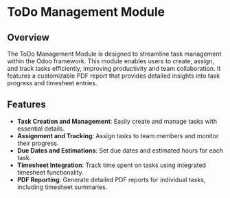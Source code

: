# ToDo Management Module

## Overview

The ToDo Management Module is designed to streamline task management within the Odoo framework. This module enables users to create, assign, and track tasks efficiently, improving productivity and team collaboration. It features a customizable PDF report that provides detailed insights into task progress and timesheet entries.

## Features

- **Task Creation and Management**: Easily create and manage tasks with essential details.
- **Assignment and Tracking**: Assign tasks to team members and monitor their progress.
- **Due Dates and Estimations**: Set due dates and estimated hours for each task.
- **Timesheet Integration**: Track time spent on tasks using integrated timesheet functionality.
- **PDF Reporting**: Generate detailed PDF reports for individual tasks, including timesheet summaries.

